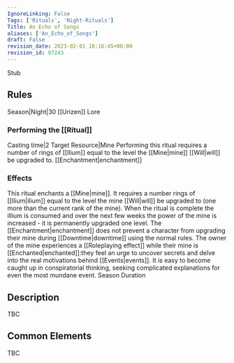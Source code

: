 ```yaml
---
IgnoreLinking: False
Tags: ['Rituals', 'Night-Rituals']
Title: An Echo of Songs
aliases: ['An_Echo_of_Songs']
draft: False
revision_date: 2023-02-01 18:16:45+00:00
revision_id: 97243
---
```


Stub
## Rules
Season|Night|30
[[Urizen]] Lore
### Performing the [[Ritual]]
Casting time|2 Target Resource|Mine 
Performing this ritual requires a number of rings of [[Ilium]] equal to the level the [[Mine|mine]] [[Will|will]] be upgraded to.
[[Enchantment|enchantment]]
### Effects
This ritual enchants a [[Mine|mine]]. It requires a number rings of [[Ilium|ilium]] equal to the level the mine [[Will|will]] be upgraded to (one more than the current rank of the mine). When the ritual is complete the illium is consumed and over the next few weeks the power of the mine is increased - it is permanently upgraded one level. 
The [[Enchantment|enchantment]] does not prevent a character from upgrading their mine during [[Downtime|downtime]] using the normal rules.
The owner of the mine experiences a [[Roleplaying effect]] while their mine is [[Enchanted|enchanted]]:they feel an urge to uncover secrets and delve into the real motivations behind [[Events|events]]. It is easy to become caught up in conspiratorial thinking, seeking complicated  explanations for even the most mundane event.
Season Duration
## Description
TBC
## Common Elements
TBC